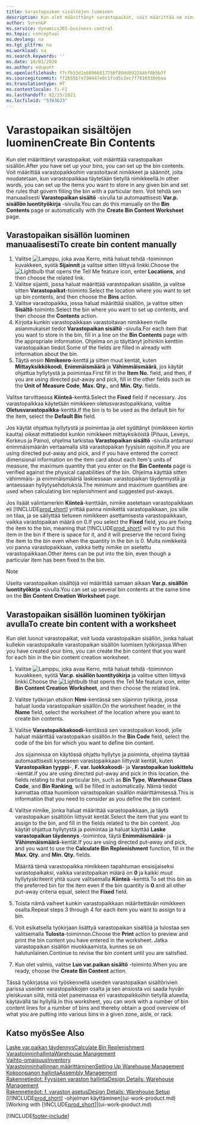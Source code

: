 ```yaml
---
title: Varastopaikan sisältöjen luominen
description: Kun olet määrittänyt varastopaikat, voit määrittää ne nimikkeet, jotka haluat säilyttää, ja määrittää säännöt, jotka määrittävät, kuinka usein varastopaikat täytetään uudelleen.
author: SorenGP
ms.service: dynamics365-business-central
ms.topic: conceptual
ms.devlang: na
ms.tgt_pltfrm: na
ms.workload: na
ms.search.keywords: ''
ms.date: 10/01/2020
ms.author: edupont
ms.openlocfilehash: f7cfb33d1eb8966817750f89dd992244bf0b5b7f
ms.sourcegitcommit: ff2b55b7e790447e0c1fcd5c2ec7f7610338ebaa
ms.translationtype: HT
ms.contentlocale: fi-FI
ms.lasthandoff: 02/15/2021
ms.locfileid: "5383623"
---
```

# <a name="create-bin-contents"></a><span data-ttu-id="ff065-103">Varastopaikan sisältöjen luominen</span><span class="sxs-lookup"><span data-stu-id="ff065-103">Create Bin Contents</span></span>

<span data-ttu-id="ff065-104">Kun olet määrittänyt varastopaikat, voit määrittää varastopaikan sisällön.</span><span class="sxs-lookup"><span data-stu-id="ff065-104">After you have set up your bins, you can set up the bin contents.</span></span> <span data-ttu-id="ff065-105">Voit määrittää varastopaikkoihin varastoitavat nimikkeet ja säännöt, joita noudatetaan, kun varastopaikkaa täytetään tietyllä nimikkeellä.</span><span class="sxs-lookup"><span data-stu-id="ff065-105">In other words, you can set up the items you want to store in any given bin and set the rules that govern filling the bin with a particular item.</span></span> <span data-ttu-id="ff065-106">Voit tehdä sen manuaalisesti **Varastopaikan sisältö** -sivulla tai automaattisesti **Var.p. sisällön luontityökirja** -sivulla.</span><span class="sxs-lookup"><span data-stu-id="ff065-106">You can do this manually on the **Bin Contents** page or automatically with the **Create Bin Content Worksheet** page.</span></span>

## <a name="to-create-bin-content-manually"></a><span data-ttu-id="ff065-107">Varastopaikan sisällön luominen manuaalisesti</span><span class="sxs-lookup"><span data-stu-id="ff065-107">To create bin content manually</span></span>

1. <span data-ttu-id="ff065-108">Valitse ![Lamppu, joka avaa Kerro, mitä haluat tehdä -toiminnon](media/ui-search/search_small.png "Kerro, mitä haluat tehdä") kuvakkeen, syötä **Sijainnit** ja valitse sitten liittyvä linkki.</span><span class="sxs-lookup"><span data-stu-id="ff065-108">Choose the ![Lightbulb that opens the Tell Me feature](media/ui-search/search_small.png "Tell me what you want to do") icon, enter **Locations**, and then choose the related link.</span></span>  
2. <span data-ttu-id="ff065-109">Valitse sijainti, jossa haluat määrittää varastopaikan sisällön, ja valitse sitten **Varastopaikat**-toiminto.</span><span class="sxs-lookup"><span data-stu-id="ff065-109">Select the location where you want to set up bin contents,  and then choose the **Bins** action.</span></span>  
3. <span data-ttu-id="ff065-110">Valitse varastopaikka, jossa haluat määrittää sisällön, ja valitse sitten **Sisältö**-toiminto.</span><span class="sxs-lookup"><span data-stu-id="ff065-110">Select the bin where you want to set up contents, and then choose the **Contents** action.</span></span>  
4. <span data-ttu-id="ff065-111">Kirjoita kunkin varastopaikkaan varastoitavan nimikkeen riville asianmukaiset tiedot **Varastopaikan sisältö** -sivulla.</span><span class="sxs-lookup"><span data-stu-id="ff065-111">For each item that you want to store in the bin, fill in a line on the **Bin Contents** page with the appropriate information.</span></span> <span data-ttu-id="ff065-112">Ohjelma on jo täyttänyt joihinkin kenttiin varastopaikan tiedot.</span><span class="sxs-lookup"><span data-stu-id="ff065-112">Some of the fields are filled in already with information about the bin.</span></span>  
5. <span data-ttu-id="ff065-113">Täytä ensin **Nimikenro**-kenttä ja sitten muut kentät, kuten **Mittayksikkökoodi**, **Enimmäismäärä** ja **Vähimmäismäärä**, jos käytät ohjattua hyllytystä ja poimintaa.</span><span class="sxs-lookup"><span data-stu-id="ff065-113">First fill in the **Item No.** field, and then, if you are using directed put-away and pick, fill in the other fields such as the **Unit of Measure Code**, **Max. Qty.**, and **Min. Qty.** fields.</span></span>  

<span data-ttu-id="ff065-114">Valitse tarvittaessa **Kiinteä**-kenttä.</span><span class="sxs-lookup"><span data-stu-id="ff065-114">Select the **Fixed** field if necessary.</span></span> <span data-ttu-id="ff065-115">Jos varastopaikkaa käytetään nimikkeen oletusvarastopaikkana, valitse **Oletusvarastopaikka**-kenttä.</span><span class="sxs-lookup"><span data-stu-id="ff065-115">If the bin is to be used as the default bin for the item, select the **Default Bin** field.</span></span>  

<span data-ttu-id="ff065-116">Jos käytät ohjattua hyllytystä ja poimintaa ja olet syöttänyt (nimikkeen kortin kautta) oikeat mittatiedot kunkin nimikkeen mittayksiköistä (Pituus, Leveys, Korkeus ja Paino), ohjelma tarkistaa **Varastopaikan sisältö** -sivulla antamasi enimmäismäärän vertaamalla sitä varastopaikan fyysisiin rajoihin.</span><span class="sxs-lookup"><span data-stu-id="ff065-116">If you are using directed put-away and pick, and if you have entered the correct dimensional information on the item card about each item's units of measure, the maximum quantity that you enter on the **Bin Contents** page is verified against the physical capabilities of the bin.</span></span> <span data-ttu-id="ff065-117">Ohjelma käyttää sitten vähimmäis- ja enimmäismääriä laskiessaan varastopaikan täydennystä ja antaessaan hyllytysehdotuksia.</span><span class="sxs-lookup"><span data-stu-id="ff065-117">The minimum and maximum quantities are used when calculating bin replenishment and suggested put-aways.</span></span>  

<span data-ttu-id="ff065-118">Jos lisäät valintamerkin **Kiinteä**-kenttään, nimike asetetaan varastopaikkaan eli [!INCLUDE[prod_short](includes/prod_short.md)] yrittää panna nimikettä varastopaikkaan, jos sille on tilaa, ja se säilyttää tietueen nimikkeen asettamisesta varastopaikkaan, vaikka varastopaikan määrä on 0.</span><span class="sxs-lookup"><span data-stu-id="ff065-118">If you select the **Fixed** field, you are fixing the item to the bin, meaning that [!INCLUDE[prod_short](includes/prod_short.md)] will try to put this item in the bin if there is space for it, and it will preserve the record fixing the item to the bin even when the quantity in the bin is 0.</span></span> <span data-ttu-id="ff065-119">Muita nimikkeitä voi panna varastopaikkaan, vaikka tietty nimike on asetettu varastopaikkaan.</span><span class="sxs-lookup"><span data-stu-id="ff065-119">Other items can be put into the bin, even though a particular item has been fixed to the bin.</span></span>  

> [!NOTE]  
> <span data-ttu-id="ff065-120">Useita varastopaikan sisältöjä voi määrittää samaan aikaan **Var.p. sisällön luontityökirja** -sivulla.</span><span class="sxs-lookup"><span data-stu-id="ff065-120">You can set up several bin contents at the same time on the **Bin Content Creation Worksheet** page.</span></span>  

## <a name="to-create-bin-content-with-a-worksheet"></a><span data-ttu-id="ff065-121">Varastopaikan sisällön luominen työkirjan avulla</span><span class="sxs-lookup"><span data-stu-id="ff065-121">To create bin content with a worksheet</span></span>

<span data-ttu-id="ff065-122">Kun olet luonut varastopaikat, voit luoda varastopaikan sisällön, jonka haluat kullekin varastopaikalle varastopaikan sisällön luomisen työkirjassa.</span><span class="sxs-lookup"><span data-stu-id="ff065-122">When you have created your bins, you can create the bin content that you want for each bin in the bin content creation worksheet.</span></span>

1. <span data-ttu-id="ff065-123">Valitse ![Lamppu, joka avaa Kerro, mitä haluat tehdä -toiminnon](media/ui-search/search_small.png "Kerro, mitä haluat tehdä") kuvakkeen, syötä **Var.p. sisällön luontityökirja** ja valitse sitten liittyvä linkki.</span><span class="sxs-lookup"><span data-stu-id="ff065-123">Choose the ![Lightbulb that opens the Tell Me feature](media/ui-search/search_small.png "Tell me what you want to do") icon, enter **Bin Content Creation Worksheet**, and then choose the related link.</span></span>  
2. <span data-ttu-id="ff065-124">Valitse työkirjan otsikon **Nimi**-kentässä sen sijainnin työkirja, jossa haluat luoda varastopaikan sisällön.</span><span class="sxs-lookup"><span data-stu-id="ff065-124">On the worksheet header, in the **Name** field, select the worksheet of the location where you want to create bin contents.</span></span>  
3. <span data-ttu-id="ff065-125">Valitse **Varastopaikkakoodi**-kentässä sen varastopaikan koodi, jolle haluat määrittää varastopaikan sisällön.</span><span class="sxs-lookup"><span data-stu-id="ff065-125">In the **Bin Code** field, select the code of the bin for which you want to define bin content.</span></span>  

    <span data-ttu-id="ff065-126">Jos sijainnissa on käytössä ohjattu hyllytys ja poiminta, ohjelma täyttää automaattisesti kyseiseen varastopaikkaan liittyvät kentät, kuten **Varastopaikan tyyppi**-, **F. var. luokkakoodi**- ja **Varastopaikan luokittelu** -kentät.</span><span class="sxs-lookup"><span data-stu-id="ff065-126">If you are using directed put-away and pick in this location, the fields relating to that particular bin, such as **Bin Type**, **Warehouse Class Code**, and **Bin Ranking**, will be filled in automatically.</span></span> <span data-ttu-id="ff065-127">Nämä tiedot kannattaa ottaa huomioon varastopaikan sisällön määrittämisessä.</span><span class="sxs-lookup"><span data-stu-id="ff065-127">This is information that you need to consider as you define the bin content.</span></span>  
4. <span data-ttu-id="ff065-128">Valitse nimike, jonka haluat määrittää varastopaikkaan, ja täytä varastopaikan sisältöön liittyvät kentät.</span><span class="sxs-lookup"><span data-stu-id="ff065-128">Select the item that you want to assign to the bin, and fill in the fields related to the bin content.</span></span> <span data-ttu-id="ff065-129">Jos käytät ohjattua hyllytystä ja poimintaa ja haluat käyttää **Laske varastopaikan täydennys** -toimintoa, täytä **Enimmäismäärä**- ja **Vähimmäismäärä**-kentät.</span><span class="sxs-lookup"><span data-stu-id="ff065-129">If you are using directed put-away and pick, and you want to use the **Calculate Bin Replenishment** function, fill in the **Max. Qty.** and **Min. Qty.** fields.</span></span>  

    <span data-ttu-id="ff065-130">Määritä tämä varastopaikka nimikkeen tapahtuman ensisijaiseksi varastopaikaksi, vaikka varastopaikan määrä on **0** ja kaikki muut hyllytyskriteerit yhtä suure valitsemalla **Kiinteä** -kenttä.</span><span class="sxs-lookup"><span data-stu-id="ff065-130">To set this bin as the preferred bin for the item even if the bin quantity is **0** and all other put-away criteria equal, select the **Fixed** field.</span></span>  
5. <span data-ttu-id="ff065-131">Toista nämä vaiheet kunkin varastopaikkaan määritettävän nimikkeen osalta.</span><span class="sxs-lookup"><span data-stu-id="ff065-131">Repeat steps 3 through 4 for each item you want to assign to a bin.</span></span>  
6. <span data-ttu-id="ff065-132">Voit esikatsella työkirjaan lisättyä varastopaikan sisältöä ja tulostaa sen valitsemalla **Tulosta**-toiminnon.</span><span class="sxs-lookup"><span data-stu-id="ff065-132">Choose the **Print** action to preview and print the bin content you have entered in the worksheet.</span></span> <span data-ttu-id="ff065-133">Jatka varastopaikan sisällön muokkaamista, kunnes se on halutunlainen.</span><span class="sxs-lookup"><span data-stu-id="ff065-133">Continue to revise the bin content until you are satisfied.</span></span>  
7. <span data-ttu-id="ff065-134">Kun olet valmis, valitse **Luo var.paikan sisältö** -toiminto.</span><span class="sxs-lookup"><span data-stu-id="ff065-134">When you are ready, choose the **Create Bin Content** action.</span></span>  

<span data-ttu-id="ff065-135">Tässä työkirjassa voi työskennellä useiden varastopaikan sisältörivien parissa useiden varastopaikkojen osalta ja sen ansiosta voi saada hyvän yleiskuvan siitä, mitä olet panemassa eri varastopaikkoihin tietyllä alueella, käytävällä tai hyllyllä.</span><span class="sxs-lookup"><span data-stu-id="ff065-135">In this worksheet, you can work with a number of bin content lines for a number of bins and thereby obtain a good overview of what you are putting into various bins in a given zone, aisle, or rack.</span></span>  

## <a name="see-also"></a><span data-ttu-id="ff065-136">Katso myös</span><span class="sxs-lookup"><span data-stu-id="ff065-136">See Also</span></span>

[<span data-ttu-id="ff065-137">Laske var.paikan täydennys</span><span class="sxs-lookup"><span data-stu-id="ff065-137">Calculate Bin Replenishment</span></span>](warehouse-how-to-calculate-bin-replenishment.md)  
[<span data-ttu-id="ff065-138">Varastoinninhallinta</span><span class="sxs-lookup"><span data-stu-id="ff065-138">Warehouse Management</span></span>](warehouse-manage-warehouse.md)  
[<span data-ttu-id="ff065-139">Vaihto-omaisuus</span><span class="sxs-lookup"><span data-stu-id="ff065-139">Inventory</span></span>](inventory-manage-inventory.md)  
[<span data-ttu-id="ff065-140">Varastoinninhallinnan määrittäminen</span><span class="sxs-lookup"><span data-stu-id="ff065-140">Setting Up Warehouse Management</span></span>](warehouse-setup-warehouse.md)  
[<span data-ttu-id="ff065-141">Kokoonpanon hallinta</span><span class="sxs-lookup"><span data-stu-id="ff065-141">Assembly Management</span></span>](assembly-assemble-items.md)  
[<span data-ttu-id="ff065-142">Rakennetiedot: Fyysisen varaston hallinta</span><span class="sxs-lookup"><span data-stu-id="ff065-142">Design Details: Warehouse Management</span></span>](design-details-warehouse-management.md)  
[<span data-ttu-id="ff065-143">Rakennetiedot: f. varaston asetus</span><span class="sxs-lookup"><span data-stu-id="ff065-143">Design Details: Warehouse Setup</span></span>](design-details-warehouse-setup.md)  
<span data-ttu-id="ff065-144">[[!INCLUDE[prod_short](includes/prod_short.md)] -ohjelman käyttäminen](ui-work-product.md)</span><span class="sxs-lookup"><span data-stu-id="ff065-144">[Working with [!INCLUDE[prod_short](includes/prod_short.md)]](ui-work-product.md)</span></span>


[!INCLUDE[footer-include](includes/footer-banner.md)]